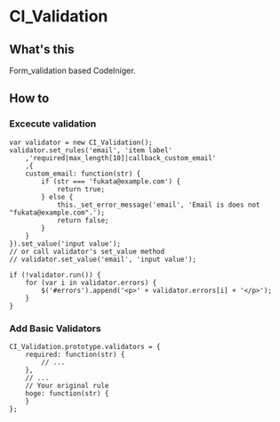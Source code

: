 # CI_Validation
## What's this
Form_validation based CodeIniger.

## How to
### Excecute validation
	var validator = new CI_Validation();
	validator.set_rules('email', 'item label'
		,'required|max_length[10]|callback_custom_email'
		,{
		custom_email: function(str) {
			if (str === 'fukata@example.com') {
				return true;
			} else {
				this._set_error_message('email', 'Email is does not "fukata@example.com".');
				return false;
			}
		}
	}).set_value('input value');
	// or call validator's set_value method 
	// validator.set_value('email', 'input value');
	
	if (!validator.run()) {
		for (var i in validator.errors) {
			$('#errors').append('<p>' + validator.errors[i] + '</p>');
		}
	}

### Add Basic Validators
	CI_Validation.prototype.validators = {
		required: function(str) {
			// ...
		},
		// ...
		// Your original rule
		hoge: function(str) {
		}
	};

